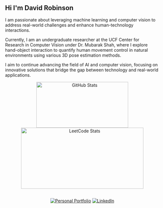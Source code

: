 ## Hi I'm David Robinson
I am passionate about leveraging machine learning and computer vision to address real-world challenges and enhance human-technology interactions.

Currently, I am an undergraduate researcher at the UCF Center for Research in Computer Vision under Dr. Mubarak Shah, where I explore hand-object interaction to quantify human movement control in natural environments using various 3D pose estimation methods.

I aim to continue advancing the field of AI and computer vision, focusing on innovative solutions that bridge the gap between technology and real-world applications.

<div align="center">
  <img src="https://github-readme-stats.vercel.app/api?username=drobinson4105&include_all_commits=true&count_private=true&show_icons=true&theme=dark" alt="GitHub Stats" style="height: 150px; width: 300px;">
  <img src="https://leetcard.jacoblin.cool/DRobinson4105?theme=dark&font=Vollkorn%20SC" alt="LeetCode Stats" style="height: 200px; width: 400px;">
</div>

<br>

<div align="center">
  
[![Personal Portfolio](https://img.shields.io/badge/personal%20portfolio-red?style=for-the-badge)](https://www.davidrobinson.info/)
[![LinkedIn](https://img.shields.io/badge/linkedin-blue?logo=linkedin&style=for-the-badge)](https://www.linkedin.com/in/davidrobinson05/)

</div>
